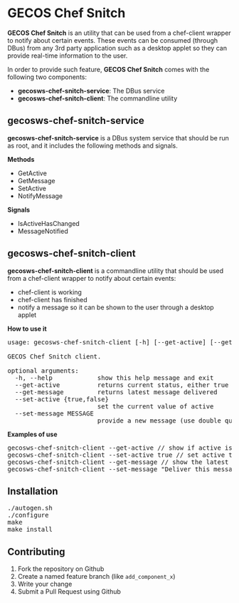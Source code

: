 GECOS Chef Snitch
=================

**GECOS Chef Snitch** is an utility that can be used from a chef-client wrapper to notify about certain events. These events can be consumed (through DBus) from any 3rd party application such as a desktop applet so they can provide real-time information to the user.

In order to provide such feature, **GECOS Chef Snitch** comes with the following two components:

 - **gecosws-chef-snitch-service**: The DBus service
 - **gecosws-chef-snitch-client**: The commandline utility

gecosws-chef-snitch-service
---------------------------

**gecosws-chef-snitch-service** is a DBus system service that should be run as root, and it includes the following methods and signals.

__Methods__

 - GetActive
 - GetMessage
 - SetActive
 - NotifyMessage

__Signals__

 - IsActiveHasChanged
 - MessageNotified

gecosws-chef-snitch-client
--------------------------

**gecosws-chef-snitch-client** is a commandline utility that should be used from a chef-client wrapper to notify about certain events:

 - chef-client is working
 - chef-client has finished
 - notify a message so it can be shown to the user through a desktop applet

__How to use it__

<pre>
usage: gecosws-chef-snitch-client [-h] [--get-active] [--get-message] [--set-active {true,false}] [--set-message MESSAGE]

GECOS Chef Snitch client.

optional arguments:
  -h, --help            show this help message and exit
  --get-active          returns current status, either true or false
  --get-message         returns latest message delivered
  --set-active {true,false}
                        set the current value of active
  --set-message MESSAGE
                        provide a new message (use double quotes)
</pre>

__Examples of use__

<pre>
gecosws-chef-snitch-client --get-active // show if active is 'true' or 'false'
gecosws-chef-snitch-client --set-active true // set active to 'true'
gecosws-chef-snitch-client --get-message // show the latest notified message
gecosws-chef-snitch-client --set-message "Deliver this message" // deliver the double-quoted message to the service
</pre>

Installation
------------

<pre>
./autogen.sh
./configure
make
make install
</pre>

Contributing
------------

1.  Fork the repository on Github
2.  Create a named feature branch (like `add_component_x`)
3.  Write your change
4.  Submit a Pull Request using Github

